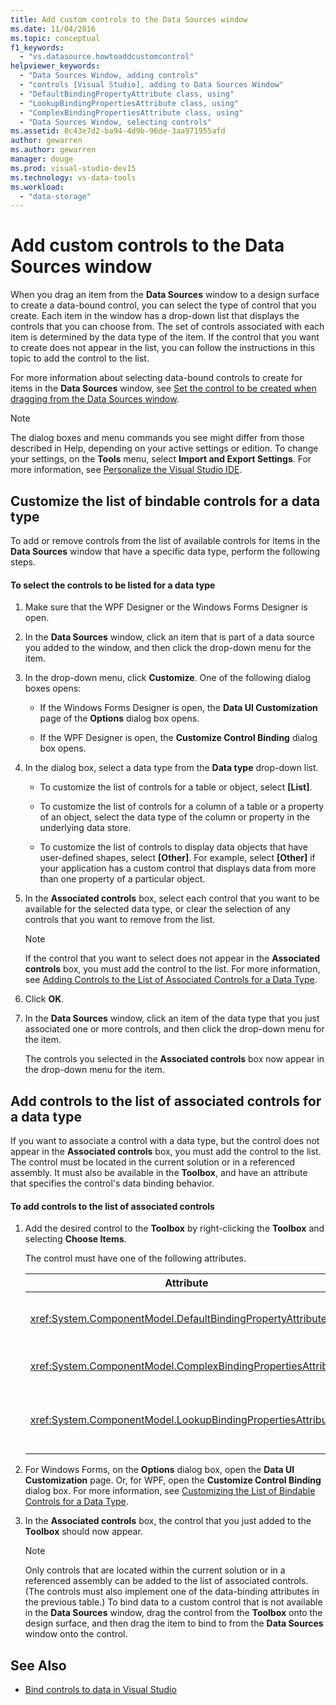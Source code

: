 ```yaml
---
title: Add custom controls to the Data Sources window
ms.date: 11/04/2016
ms.topic: conceptual
f1_keywords:
  - "vs.datasource.howtoaddcustomcontrol"
helpviewer_keywords:
  - "Data Sources Window, adding controls"
  - "controls [Visual Studio], adding to Data Sources Window"
  - "DefaultBindingPropertyAttribute class, using"
  - "LookupBindingPropertiesAttribute class, using"
  - "ComplexBindingPropertiesAttribute class, using"
  - "Data Sources Window, selecting controls"
ms.assetid: 8c43e7d2-ba94-4d9b-96de-3aa971955afd
author: gewarren
ms.author: gewarren
manager: douge
ms.prod: visual-studio-dev15
ms.technology: vs-data-tools
ms.workload:
  - "data-storage"
---
```

# Add custom controls to the Data Sources window
When you drag an item from the **Data Sources** window to a design surface to create a data-bound control, you can select the type of control that you create. Each item in the window has a drop-down list that displays the controls that you can choose from. The set of controls associated with each item is determined by the data type of the item. If the control that you want to create does not appear in the list, you can follow the instructions in this topic to add the control to the list.

 For more information about selecting data-bound controls to create for items in the **Data Sources** window, see [Set the control to be created when dragging from the Data Sources window](../data-tools/set-the-control-to-be-created-when-dragging-from-the-data-sources-window.md).

> [!NOTE]
>  The dialog boxes and menu commands you see might differ from those described in Help, depending on your active settings or edition. To change your settings, on the **Tools** menu, select **Import and Export Settings**. For more information, see [Personalize the Visual Studio IDE](../ide/personalizing-the-visual-studio-ide.md).

##  <a name="customizinglist"></a> Customize the list of bindable controls for a data type
 To add or remove controls from the list of available controls for items in the **Data Sources** window that have a specific data type, perform the following steps.

#### To select the controls to be listed for a data type

1.  Make sure that the WPF Designer or the Windows Forms Designer is open.

2.  In the **Data Sources** window, click an item that is part of a data source you added to the window, and then click the drop-down menu for the item.

3.  In the drop-down menu, click **Customize**. One of the following dialog boxes opens:

    -   If the Windows Forms Designer is open, the **Data UI Customization** page of the **Options** dialog box opens.

    -   If the WPF Designer is open, the **Customize Control Binding** dialog box opens.

4.  In the dialog box, select a data type from the **Data type** drop-down list.

    -   To customize the list of controls for a table or object, select **[List]**.

    -   To customize the list of controls for a column of a table or a property of an object, select the data type of the column or property in the underlying data store.

    -   To customize the list of controls to display data objects that have user-defined shapes, select **[Other]**. For example, select **[Other]** if your application has a custom control that displays data from more than one property of a particular object.

5.  In the **Associated controls** box, select each control that you want to be available for the selected data type, or clear the selection of any controls that you want to remove from the list.

    > [!NOTE]
    >  If the control that you want to select does not appear in the **Associated controls** box, you must add the control to the list. For more information, see [Adding Controls to the List of Associated Controls for a Data Type](#addingcontrols).

6.  Click **OK**.

7.  In the **Data Sources** window, click an item of the data type that you just associated one or more controls, and then click the drop-down menu for the item.

     The controls you selected in the **Associated controls** box now appear in the drop-down menu for the item.

##  <a name="addingcontrols"></a> Add controls to the list of associated controls for a data type
 If you want to associate a control with a data type, but the control does not appear in the **Associated controls** box, you must add the control to the list. The control must be located in the current solution or in a referenced assembly. It must also be available in the **Toolbox**, and have an attribute that specifies the control's data binding behavior.

#### To add controls to the list of associated controls

1.  Add the desired control to the **Toolbox** by right-clicking the **Toolbox** and selecting **Choose Items**.

     The control must have one of the following attributes.

    |Attribute|Description|
    |---------------|-----------------|
    |<xref:System.ComponentModel.DefaultBindingPropertyAttribute>|Implement this attribute on simple controls that display a single column (or property) of data, such as a <xref:System.Windows.Forms.TextBox>.|
    |<xref:System.ComponentModel.ComplexBindingPropertiesAttribute>|Implement this attribute on controls that display lists (or tables) of data, such as a <xref:System.Windows.Forms.DataGridView>.|
    |<xref:System.ComponentModel.LookupBindingPropertiesAttribute>|Implement this attribute on controls that display lists (or tables) of data, but also need to present a single column or property, such as a <xref:System.Windows.Forms.ComboBox>.|

2.  For Windows Forms, on the      **Options** dialog box, open the **Data UI Customization** page. Or, for WPF, open the **Customize Control Binding** dialog box. For more information, see [Customizing the List of Bindable Controls for a Data Type](#customizinglist).

3.  In the **Associated controls** box, the control that you just added to the **Toolbox** should now appear.

    > [!NOTE]
    >  Only controls that are located within the current solution or in a referenced assembly can be added to the list of associated controls. (The controls must also implement one of the data-binding attributes in the previous table.) To bind data to a custom control that is not available in the **Data Sources** window, drag the control from the **Toolbox** onto the design surface, and then drag the item to bind to from the **Data Sources** window onto the control.

## See Also

- [Bind controls to data in Visual Studio](../data-tools/bind-controls-to-data-in-visual-studio.md)